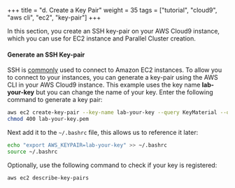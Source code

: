 +++
title = "d. Create a Key Pair"
weight = 35
tags = ["tutorial", "cloud9", "aws cli", "ec2", "key-pair"]
+++

In this section, you create an SSH key-pair on your AWS Cloud9 instance, which you can use for EC2 instance and Parallel Cluster creation.

#### Generate an SSH Key-pair

SSH is [commonly](https://docs.aws.amazon.com/AWSEC2/latest/UserGuide/AccessingInstancesLinux.html) used to connect to Amazon EC2 instances. To allow you to connect to your instances, you can generate a key-pair using the AWS CLI in your AWS Cloud9 instance. This example uses the key name **lab-your-key** but you can change the name of your key.
Enter the following command to generate a key pair:

```bash
aws ec2 create-key-pair --key-name lab-your-key --query KeyMaterial --output text > lab-your-key.pem
chmod 400 lab-your-key.pem
```

Next add it to the `~/.bashrc` file, this allows us to reference it later:

```bash
echo "export AWS_KEYPAIR=lab-your-key" >> ~/.bashrc
source ~/.bashrc
```

Optionally, use the following command to check if your key is registered:

```bash
aws ec2 describe-key-pairs
```
